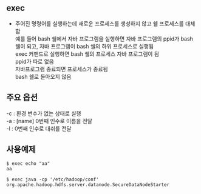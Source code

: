 ## exec  
- 주어진 명령어를 실행하는데 새로운 프로세스를 생성하지 않고 쉘 프로세스를 대체함  
예를 들어 bash 쉘에서 자바 프로그램을 실행하면 자바 프로그램의 ppid가 bash 쉘이 되고, 자바 프로그램이 bash 쉘의 하위 프로세스로 실행됨  
exec 커맨드로 실행하면 bash 쉘의 프로세스 자바 프로그램이 됨  
ppid가 따로 없음  
자바프로그램 종료되면 프로세스가 종료됨  
bash 쉘로 돌아오지 않음  
  
## 주요 옵션  
-c : 환경 변수가 없는 상태로 실행  
-a : [name]	0번째 인수로 이름을 전달  
-l : 0번째 인수로 대쉬를 전달  
  
## 사용예제  
```
$ exec echo "aa"
aa

$ exec java -cp '/etc/hadoop/conf' org.apache.hadoop.hdfs.server.datanode.SecureDataNodeStarter
```
  
